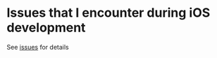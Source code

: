 Issues that I encounter during iOS development
==============================================


See [issues](https://github.com/alex-chan/ios-issues/issues?q=is%3Aissue+is%3Aclosed) for details
